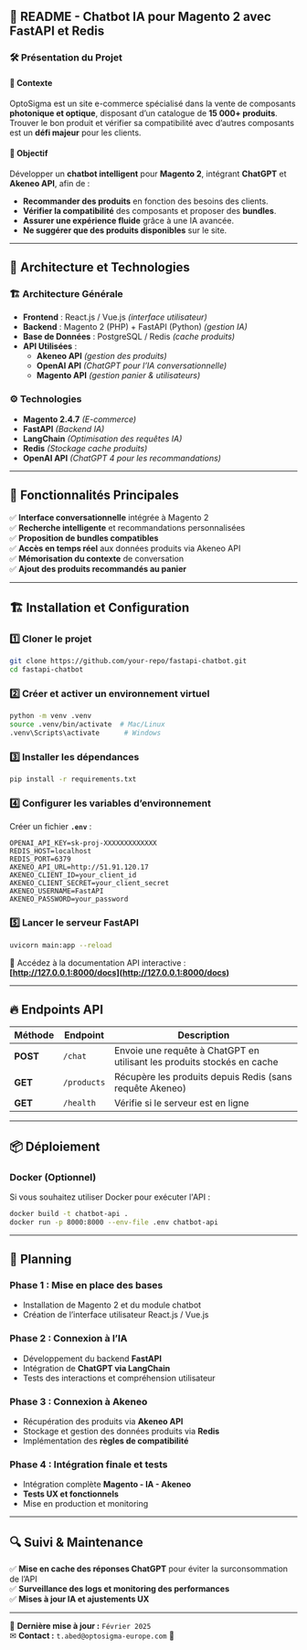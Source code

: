 ## 📌 **README - Chatbot IA pour Magento 2 avec FastAPI et Redis**

### 🛠 **Présentation du Projet**
#### 📍 Contexte
OptoSigma est un site e-commerce spécialisé dans la vente de composants **photonique et optique**, disposant d’un catalogue de **15 000+ produits**. Trouver le bon produit et vérifier sa compatibilité avec d’autres composants est un **défi majeur** pour les clients.

#### 🎯 Objectif
Développer un **chatbot intelligent** pour **Magento 2**, intégrant **ChatGPT** et **Akeneo API**, afin de :
- **Recommander des produits** en fonction des besoins des clients.
- **Vérifier la compatibilité** des composants et proposer des **bundles**.
- **Assurer une expérience fluide** grâce à une IA avancée.
- **Ne suggérer que des produits disponibles** sur le site.

---

## 🔧 **Architecture et Technologies**
### 🏗 **Architecture Générale**
- **Frontend** : React.js / Vue.js *(interface utilisateur)*
- **Backend** : Magento 2 (PHP) + FastAPI (Python) *(gestion IA)*
- **Base de Données** : PostgreSQL / Redis *(cache produits)*
- **API Utilisées** :
  - **Akeneo API** *(gestion des produits)*
  - **OpenAI API** *(ChatGPT pour l’IA conversationnelle)*
  - **Magento API** *(gestion panier & utilisateurs)*

### ⚙ **Technologies**
- **Magento 2.4.7** *(E-commerce)*
- **FastAPI** *(Backend IA)*
- **LangChain** *(Optimisation des requêtes IA)*
- **Redis** *(Stockage cache produits)*
- **OpenAI API** *(ChatGPT 4 pour les recommandations)*

---

## 📌 **Fonctionnalités Principales**
✅ **Interface conversationnelle** intégrée à Magento 2  
✅ **Recherche intelligente** et recommandations personnalisées  
✅ **Proposition de bundles compatibles**  
✅ **Accès en temps réel** aux données produits via Akeneo API  
✅ **Mémorisation du contexte** de conversation  
✅ **Ajout des produits recommandés au panier**  

---

## 🏗 **Installation et Configuration**
### **1️⃣ Cloner le projet**
```sh
git clone https://github.com/your-repo/fastapi-chatbot.git
cd fastapi-chatbot
```

### **2️⃣ Créer et activer un environnement virtuel**
```sh
python -m venv .venv
source .venv/bin/activate  # Mac/Linux
.venv\Scripts\activate      # Windows
```

### **3️⃣ Installer les dépendances**
```sh
pip install -r requirements.txt
```

### **4️⃣ Configurer les variables d’environnement**
Créer un fichier **`.env`** :
```env
OPENAI_API_KEY=sk-proj-XXXXXXXXXXXXX
REDIS_HOST=localhost
REDIS_PORT=6379
AKENEO_API_URL=http://51.91.120.17
AKENEO_CLIENT_ID=your_client_id
AKENEO_CLIENT_SECRET=your_client_secret
AKENEO_USERNAME=FastAPI
AKENEO_PASSWORD=your_password
```

### **5️⃣ Lancer le serveur FastAPI**
```sh
uvicorn main:app --reload
```
📍 Accédez à la documentation API interactive : **[http://127.0.0.1:8000/docs](http://127.0.0.1:8000/docs)**

---

## 🔥 **Endpoints API**
| Méthode | Endpoint | Description |
|---------|---------|-------------|
| **POST** | `/chat` | Envoie une requête à ChatGPT en utilisant les produits stockés en cache |
| **GET** | `/products` | Récupère les produits depuis Redis (sans requête Akeneo) |
| **GET** | `/health` | Vérifie si le serveur est en ligne |

---

## 📦 **Déploiement**
### **Docker (Optionnel)**
Si vous souhaitez utiliser Docker pour exécuter l'API :
```sh
docker build -t chatbot-api .
docker run -p 8000:8000 --env-file .env chatbot-api
```

---

## 📅 **Planning**
### **Phase 1 : Mise en place des bases**
- Installation de Magento 2 et du module chatbot
- Création de l’interface utilisateur React.js / Vue.js

### **Phase 2 : Connexion à l’IA**
- Développement du backend **FastAPI**
- Intégration de **ChatGPT via LangChain**
- Tests des interactions et compréhension utilisateur

### **Phase 3 : Connexion à Akeneo**
- Récupération des produits via **Akeneo API**
- Stockage et gestion des données produits via **Redis**
- Implémentation des **règles de compatibilité**

### **Phase 4 : Intégration finale et tests**
- Intégration complète **Magento - IA - Akeneo**
- **Tests UX et fonctionnels**
- Mise en production et monitoring

---

## 🔍 **Suivi & Maintenance**
✅ **Mise en cache des réponses ChatGPT** pour éviter la surconsommation de l’API  
✅ **Surveillance des logs et monitoring des performances**  
✅ **Mises à jour IA et ajustements UX**  

---

📌 **Dernière mise à jour :** `Février 2025`  
✉ **Contact :** `t.abed@optosigma-europe.com` 🚀
